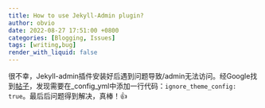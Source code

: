 ```yaml
---
title: How to use Jekyll-Admin plugin?
author: obvio
date: 2022-08-27 17:51:00 +0800
categories: [Blogging, Issues]
tags: [writing,bug]
render_with_liquid: false
---
```


很不幸，Jekyll-admin插件安装好后遇到问题导致/admin无法访问。经Google找到[帖子](http://https://stackoverflow.com/questions/71279897/jekyll-admin-fails-with-nomethoderror-undefined-method-config-files)，发现需要在_config_yml中添加一行代码：`ignore_theme_config: true`。最后后问题得到解决，真棒！👍
